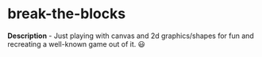 # break-the-blocks
**Description** - Just  playing with canvas and 2d graphics/shapes for fun and recreating a well-known game out of it. 😃
